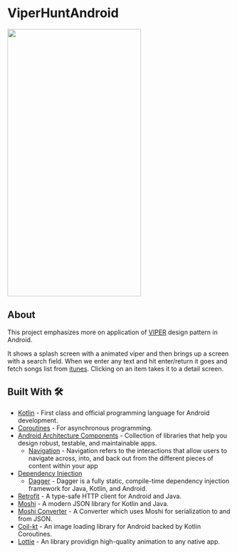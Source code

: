 # ViperHuntAndroid

<img src=https://user-images.githubusercontent.com/5355440/124829198-571d8c80-df89-11eb-94e3-75a5eabf79aa.gif width="300" height="600">

## About
This project emphasizes more on application of [VIPER](https://github.com/strongself/The-Book-of-VIPER) design pattern in Android.

It shows a splash screen with a animated viper and then brings up a screen with a search field. When we enter any text and hit enter/return it goes and fetch songs list from [itunes](https://itunes.apple.com). Clicking on an item takes it to a detail screen.

## Built With 🛠
- [Kotlin](https://kotlinlang.org/) - First class and official programming language for Android development.
- [Coroutines](https://kotlinlang.org/docs/reference/coroutines-overview.html) - For asynchronous programming.
- [Android Architecture Components](https://developer.android.com/topic/libraries/architecture) - Collection of libraries that help you design robust, testable, and maintainable apps.
  - [Navigation](https://developer.android.com/guide/navigation/) - Navigation refers to the interactions that allow users to navigate across, into, and back out from the different pieces of content within your app
- [Dependency Injection](https://developer.android.com/training/dependency-injection)
  - [Dagger](https://dagger.dev/) - Dagger is a fully static, compile-time dependency injection framework for Java, Kotlin, and Android.
- [Retrofit](https://square.github.io/retrofit/) - A type-safe HTTP client for Android and Java.
- [Moshi](https://github.com/square/moshi) - A modern JSON library for Kotlin and Java.
- [Moshi Converter](https://github.com/square/retrofit/tree/master/retrofit-converters/moshi) - A Converter which uses Moshi for serialization to and from JSON.
- [Coil-kt](https://coil-kt.github.io/coil/) - An image loading library for Android backed by Kotlin Coroutines.
- [Lottie](https://airbnb.design/lottie/) - An library providign high-quality animation to any native app.
